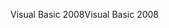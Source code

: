 <span data-ttu-id="ffb3e-101">Visual Basic 2008</span><span class="sxs-lookup"><span data-stu-id="ffb3e-101">Visual Basic 2008</span></span>